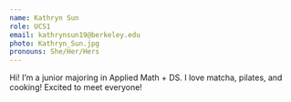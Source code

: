 ```yaml
---
name: Kathryn Sun
role: UCS1
email: kathrynsun19@berkeley.edu
photo: Kathryn_Sun.jpg
pronouns: She/Her/Hers
---
```

Hi! I’m a junior majoring in Applied Math + DS. I love matcha, pilates, and cooking! Excited to meet everyone!